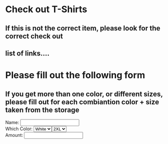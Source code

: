 <html>
    <head>
           <h1> Check out T-Shirts</h1>
           <h2> If this is not the correct item, please look for the correct check out </h2>
        <h2> list of links.... </h2>
    </head>
    <body>
        <h1> Please fill out the following form </h1>
        <h2>If you get more than one color, or different sizes, please fill out for each combiantion color + size taken from the storage </h2>
        <form>
            <label for="name"> Name:</label>
            <input type="text" id="name" name="name">
            <br>
            <label for="Colors"> Which Color:</label>
            <select id="colors" name="colors">
            <option value="White">White</option>
            <option value="Black">Black</option>
            <option value="Navy">Navy</option>
            <br>
            <label for="sizes"> Which Size:</label>
            <select id="sizes" name="Sizes">
            <option value="2XL">2XL</option>
            <option value="XL">XL</option>
            <option value="M">M</option>
            <option value="S">S</option>
            </select>
            <br>
            <label for="Amount"> Amount:</label>
            <input type="text" id="Amount" name="Amount">
        </form>
    </body>
</html>
